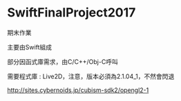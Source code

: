 # SwiftFinalProject2017
期末作業

主要由Swift組成

部分因函式庫需求，由C/C++/Obj-C呼叫

需要程式庫 : Live2D，注意，版本必須為2.1.04_1，不然會閃退

http://sites.cybernoids.jp/cubism-sdk2/opengl2-1

